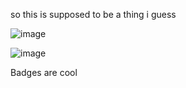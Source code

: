 so this is supposed to be a thing i guess


![image](https://github-readme-stats.vercel.app/api/top-langs/?username=Cynosure-Null)

![image](https://github-readme-stats.vercel.app/api?username=Cynosure-Null)


Badges are cool
